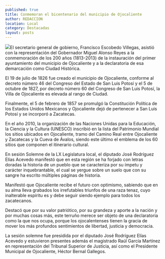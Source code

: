 ```yaml
---
published: true
title: Conmemoran el bicentenario del municipio de Ojocaliente
author: REDACCION
location: Local
category: Destacadas
layout: posts
---
```


![](http://i.imgur.com/MlrhniDm.jpg)El secretario general de gobierno, Francisco Escobedo Villegas, asistió con la representación del Gobernador Miguel Alonso Reyes a la conmemoración de los 200 años (1813-2013) de la instauración del primer ayuntamiento del municipio de Ojocaliente y a la declaratoria de esa demarcación como Ciudad Histórica.

El 19 de julio de 1826 fue creado el municipio de Ojocaliente, conforme al decreto número 46 del Congreso del Estado de San Luis Potosí y el 5 de octubre de 1827, por decreto número 60 del Congreso de San Luis Potosí, la Villa de Ojocaliente es elevada al rango de Ciudad. 

Finalmente, el 5 de febrero de 1857 se promulgó la Constitución Política de los Estados Unidos Mexicanos y Ojocaliente dejó de pertenecer a San Luis Potosí y se incorporó a Zacatecas.

En el año 2010, la organización de las Naciones Unidas para la Educación, la Ciencia y la Cultura (UNESCO) inscribió en la lista del Patrimonio Mundial los sitios ubicados en Ojocaliente, tramo del Camino Real entre Ojocaliente y Zacatecas y la Cueva de Ávalos, siendo este último el emblema de los 60 sitios que componen el itinerario cultural.

En sesión Solemne de la LX Legislatura local, el diputado José Rodríguez Elías Acevedo manifestó que en esta región se ha forjado con letras doradas la historia de un pueblo que se caracteriza por su ímpetu y carácter inquebrantable, el cual se yergue sobre un suelo que con su sangre ha escrito múltiples páginas de historia.

Manifestó que Ojocaliente recibe el futuro con optimismo, sabiendo que en su alma lleva grabados los irrefutables triunfos de una raza tenaz, cuyo inalterable espíritu es y debe seguir siendo ejemplo para todos los zacatecanos.

Destacó que por su valor patriótico, por su grandeza y aporte a la nación y por muchas cosas más, este terruño merece ser objeto de una declaratoria como la que nos ocupa, porque los ojocalentenses tienen la gracia de mover los más profundos sentimientos de libertad, justicia y democracia.

La sesión solemne fue presidida por el diputado José Rodríguez Elías Acevedo y estuvieron presentes además el magistrado Raúl García Martínez en representación del Tribunal Superior de Justicia, así como el Presidente Municipal de Ojocaliente, Héctor Bernal Gallegos.
